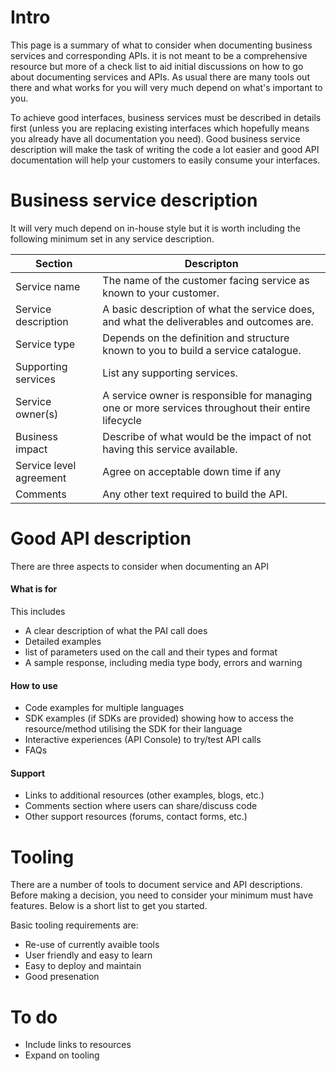   
# Intro

This page is a summary of what to consider when documenting business services and corresponding APIs. it is not meant to be a comprehensive resource but more of  a  check list  to aid initial discussions on how to go about documenting services and APIs. As usual there are many tools out there and what works for you will very much depend on what's important to you. 

To achieve good interfaces,  business services must be described in details first (unless you are replacing existing interfaces which hopefully means you already have all documentation you need). Good business service description will make the task of writing the code a lot easier and good API documentation will help your customers to easily consume your interfaces.
 

# Business service description 

It will very much depend on in-house style but it is worth including the following minimum set in any service description.
  
 | Section | Descripton |
 |---------|------------|
 |Service name   | The name of the customer facing service as known to your customer.|
 | Service description | A basic description of what the service does, and what the deliverables and outcomes are.|
 | Service type   | Depends on the definition and structure known to you to build a service catalogue.|
 | Supporting services |   List any supporting services.|
 | Service owner(s) |A service owner is responsible for managing one or more services throughout their entire lifecycle|
 | Business impact| Describe of what would be the impact of not having this service available.|
 | Service level agreement| Agree on acceptable down time if any |
 | Comments | Any other text required to build the API.|
  
  
 # Good API description
  
 There are three aspects to consider when documenting an API
 
 #### What is for
 
 This includes 
 
 - A clear description of what the PAI call does
 - Detailed examples
 - list of parameters used on the call and their types and format
 - A sample response, including media type body, errors and warning
 
#### How to use 

 - Code examples for multiple languages
 - SDK examples (if SDKs are provided) showing how to access the resource/method utilising the SDK for their language
 - Interactive experiences (API Console) to try/test API calls 
 - FAQs
 
 #### Support
 
 - Links to additional resources (other examples, blogs, etc.)
 - Comments section where users can share/discuss code
 - Other support resources (forums, contact forms, etc.)
 
 
# Tooling

There are a number of tools to document service and API descriptions. Before making a decision, you need to consider your minimum must have features. Below is a short list to get you started.

Basic tooling requirements are:

- Re-use of currently avaible tools
- User friendly and easy to learn
- Easy to deploy and maintain
- Good presenation 


# To do 

- Include links to resources
- Expand on tooling




 

